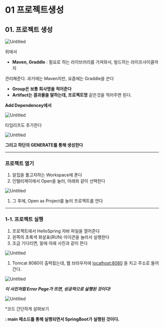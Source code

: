 # 01 프로젝트생성

## 01. 프로젝트 생성

![Untitled](01%20%E1%84%91%E1%85%B3%E1%84%85%E1%85%A9%E1%84%8C%E1%85%A6%E1%86%A8%200ccea/Untitled.png)

위에서

- **Maven, Graddle** : 필요로 하는 라이브러리를 가져와서, 빌드하는 라이프사이클까지

관리해준다. 과거에는 Maven지만, 요즘에는 Graddle을 쓴다

- **Group은 보통 회사명을 적어준다**
- **Artifact는 결과물을 말하는데, 프로젝트명** 같은것을 적어주면 된다.

**Add Dependencey에서**

![Untitled](01%20%E1%84%91%E1%85%B3%E1%84%85%E1%85%A9%E1%84%8C%E1%85%A6%E1%86%A8%200ccea/Untitled%201.png)

타임리프도 추가한다

![Untitled](01%20%E1%84%91%E1%85%B3%E1%84%85%E1%85%A9%E1%84%8C%E1%85%A6%E1%86%A8%200ccea/Untitled%202.png)

**그리고 하단의 GENERATE를 통해 생성한다**

---

### 프로젝트 열기

1. 알집을 풀고자하는 Workspace에 푼다
2. 인텔리제이에서 Open을 눌러, 아래와 같이 선택한다

![Untitled](01%20%E1%84%91%E1%85%B3%E1%84%85%E1%85%A9%E1%84%8C%E1%85%A6%E1%86%A8%200ccea/Untitled%203.png)

1. 그 후에, Open as Project를 눌러 프로젝트를 연다

---

### 1-1. 프로젝트 실행

1. 프로젝트에서 HelloSpring 자바 파일을 열어준다
2. 왼쪽의 초록색 화살표(RUN) 아이콘을 눌러서 실행한다
3. 조금 기다리면, 밑에 아래 사진과 같이 뜬다

![Untitled](01%20%E1%84%91%E1%85%B3%E1%84%85%E1%85%A9%E1%84%8C%E1%85%A6%E1%86%A8%200ccea/Untitled%204.png)

1. Tomcat 8080이 출력됬는데, 웹 브라우저에 [localhost:8080](http://localhost:8080)  을 치고 주소로 들어간다.

![Untitled](01%20%E1%84%91%E1%85%B3%E1%84%85%E1%85%A9%E1%84%8C%E1%85%A6%E1%86%A8%200ccea/Untitled%205.png)

***이 사진처럼 Error Page가 뜨면, 성공적으로 실행된 것이다!***

![Untitled](01%20%E1%84%91%E1%85%B3%E1%84%85%E1%85%A9%E1%84%8C%E1%85%A6%E1%86%A8%200ccea/Untitled%206.png)

*코드 간단하게 살펴보기

**: main 메소드를 통해 실행되면서 SpringBoot가 실행된 것이다.**